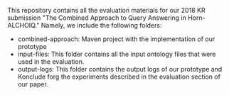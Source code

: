 This repository contains all the evaluation materials for our 2018 KR submission "The Combined Approach to Query Answering in Horn-ALCHOIQ." Namely, we include the following folders:

 - combined-approach: Maven project with the implementation of our prototype
 - input-files: This folder contains all the input ontology files that were used in the evaluation.
 - output-logs: This folder contains the output logs of our prototype and Konclude forg the experiments described in the evaluation section of our paper.

